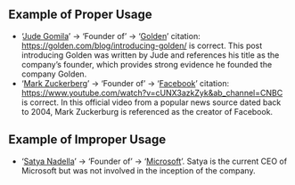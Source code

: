 ## Example of Proper Usage
* ‘[Jude Gomila](https://golden.com/wiki/Jude_Gomila-NAD)’ → ‘Founder of’ → ‘[Golden](https://golden.com/wiki/Golden-5R)’ citation: https://golden.com/blog/introducing-golden/ is correct. This post introducing Golden was written by Jude and references his title as the company’s founder, which provides strong evidence he founded the company Golden.
* ‘[Mark Zuckerberg](https://golden.com/wiki/Mark_Zuckerberg-AZ9)’ → ‘Founder of’ → ‘[Facebook](https://golden.com/wiki/Facebook_(platform)-3R5)’ citation: https://www.youtube.com/watch?v=cUNX3azkZyk&ab_channel=CNBC is correct. In this official video from a popular news source dated back to 2004, Mark Zuckerburg is referenced as the creator of Facebook.

## Example of Improper Usage
* ‘[Satya Nadella](https://golden.com/wiki/Satya_Nadella-RJ9YY6)’ → ‘Founder of’ → ‘[Microsoft](https://golden.com/wiki/Microsoft-6GKP)’. Satya is the current CEO of Microsoft but was not involved in the inception of the company.
